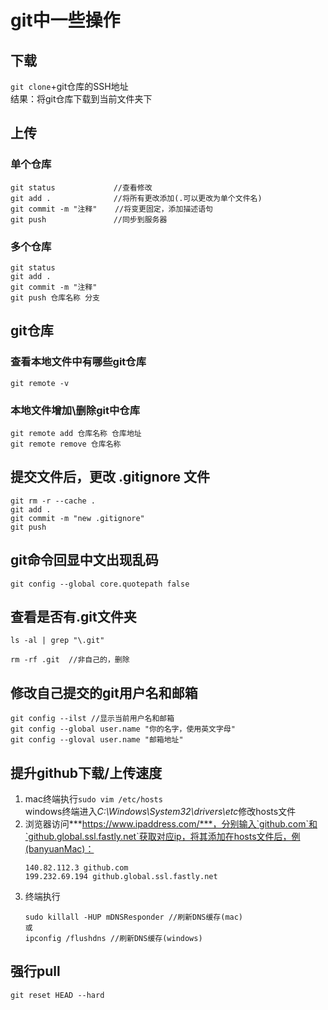 # git中一些操作
## 下载
`git clone`+git仓库的SSH地址<br>
结果：将git仓库下载到当前文件夹下

## 上传
### 单个仓库
```
git status             //查看修改
git add .              //将所有更改添加(.可以更改为单个文件名)
git commit -m "注释"    //将变更固定，添加描述语句
git push               //同步到服务器
```

### 多个仓库
```
git status
git add .
git commit -m "注释"
git push 仓库名称 分支

```

## git仓库
### 查看本地文件中有哪些git仓库
```
git remote -v
```

### 本地文件增加\删除git中仓库
```
git remote add 仓库名称 仓库地址
git remote remove 仓库名称
```

## 提交文件后，更改 .gitignore 文件
```
git rm -r --cache .
git add .
git commit -m "new .gitignore"
git push
```

## git命令回显中文出现乱码
```
git config --global core.quotepath false
```

## 查看是否有.git文件夹
```
ls -al | grep "\.git"

rm -rf .git  //非自己的，删除
```

## 修改自己提交的git用户名和邮箱
```
git config --ilst //显示当前用户名和邮箱
git config --global user.name "你的名字，使用英文字母"
git config --gloval user.name "邮箱地址"
```


## 提升github下载/上传速度
1. mac终端执行`sudo vim /etc/hosts`<br>
    windows终端进入*C:\Windows\System32\drivers\etc*修改hosts文件
2. 浏览器访问***https://www.ipaddress.com/***，分别输入`github.com`和`github.global.ssl.fastly.net`获取对应ip，将其添加在hosts文件后，例(banyuanMac)：<br>
    ```
    140.82.112.3 github.com
    199.232.69.194 github.global.ssl.fastly.net
    ```
3. 终端执行
    ```
    sudo killall -HUP mDNSResponder //刷新DNS缓存(mac)
    或
    ipconfig /flushdns //刷新DNS缓存(windows)
    ```

## 强行pull
```
git reset HEAD --hard
```




